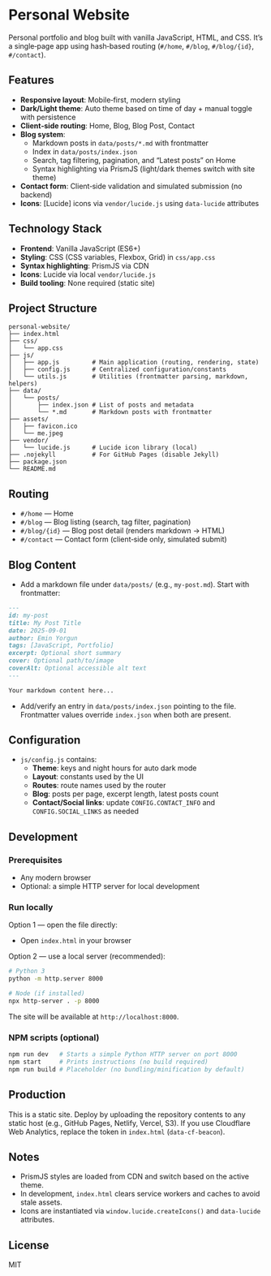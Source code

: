 # Personal Website

Personal portfolio and blog built with vanilla JavaScript, HTML, and CSS. It’s a single‑page app using hash‑based routing (`#/home`, `#/blog`, `#/blog/{id}`, `#/contact`).

## Features

- **Responsive layout**: Mobile‑first, modern styling
- **Dark/Light theme**: Auto theme based on time of day + manual toggle with persistence
- **Client‑side routing**: Home, Blog, Blog Post, Contact
- **Blog system**:
  - Markdown posts in `data/posts/*.md` with frontmatter
  - Index in `data/posts/index.json`
  - Search, tag filtering, pagination, and “Latest posts” on Home
  - Syntax highlighting via PrismJS (light/dark themes switch with site theme)
- **Contact form**: Client‑side validation and simulated submission (no backend)
- **Icons**: [Lucide] icons via `vendor/lucide.js` using `data-lucide` attributes

## Technology Stack

- **Frontend**: Vanilla JavaScript (ES6+)
- **Styling**: CSS (CSS variables, Flexbox, Grid) in `css/app.css`
- **Syntax highlighting**: PrismJS via CDN
- **Icons**: Lucide via local `vendor/lucide.js`
- **Build tooling**: None required (static site)

## Project Structure

```
personal-website/
├── index.html
├── css/
│   └── app.css
├── js/
│   ├── app.js         # Main application (routing, rendering, state)
│   ├── config.js      # Centralized configuration/constants
│   └── utils.js       # Utilities (frontmatter parsing, markdown, helpers)
├── data/
│   └── posts/
│       ├── index.json # List of posts and metadata
│       └── *.md       # Markdown posts with frontmatter
├── assets/
│   ├── favicon.ico
│   └── me.jpeg
├── vendor/
│   └── lucide.js      # Lucide icon library (local)
├── .nojekyll          # For GitHub Pages (disable Jekyll)
├── package.json
└── README.md
```

## Routing

- `#/home` — Home
- `#/blog` — Blog listing (search, tag filter, pagination)
- `#/blog/{id}` — Blog post detail (renders markdown → HTML)
- `#/contact` — Contact form (client‑side only, simulated submit)

## Blog Content

- Add a markdown file under `data/posts/` (e.g., `my-post.md`). Start with frontmatter:

```md
---
id: my-post
title: My Post Title
date: 2025-09-01
author: Emin Yorgun
tags: [JavaScript, Portfolio]
excerpt: Optional short summary
cover: Optional path/to/image
coverAlt: Optional accessible alt text
---

Your markdown content here...
```

- Add/verify an entry in `data/posts/index.json` pointing to the file. Frontmatter values override `index.json` when both are present.

## Configuration

- `js/config.js` contains:
  - **Theme**: keys and night hours for auto dark mode
  - **Layout**: constants used by the UI
  - **Routes**: route names used by the router
  - **Blog**: posts per page, excerpt length, latest posts count
  - **Contact/Social links**: update `CONFIG.CONTACT_INFO` and `CONFIG.SOCIAL_LINKS` as needed

## Development

### Prerequisites

- Any modern browser
- Optional: a simple HTTP server for local development

### Run locally

Option 1 — open the file directly:
- Open `index.html` in your browser

Option 2 — use a local server (recommended):
```bash
# Python 3
python -m http.server 8000

# Node (if installed)
npx http-server . -p 8000
```
The site will be available at `http://localhost:8000`.

### NPM scripts (optional)

```bash
npm run dev   # Starts a simple Python HTTP server on port 8000
npm start     # Prints instructions (no build required)
npm run build # Placeholder (no bundling/minification by default)
```

## Production

This is a static site. Deploy by uploading the repository contents to any static host (e.g., GitHub Pages, Netlify, Vercel, S3). If you use Cloudflare Web Analytics, replace the token in `index.html` (`data-cf-beacon`).

## Notes

- PrismJS styles are loaded from CDN and switch based on the active theme.
- In development, `index.html` clears service workers and caches to avoid stale assets.
- Icons are instantiated via `window.lucide.createIcons()` and `data-lucide` attributes.

## License

MIT
